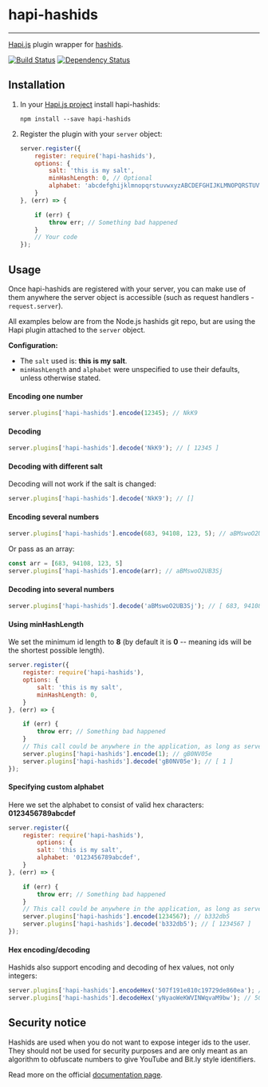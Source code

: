 # hapi-hashids

-------

[Hapi.js](http://hapijs.com/) plugin wrapper for [hashids](https://github.com/ivanakimov/hashids.node.js).

[![Build Status](https://secure.travis-ci.org/codycraven/hapi-hashids.svg)](http://travis-ci.org/codycraven/hapi-hashids)
[![Dependency Status](https://david-dm.org/codycraven/hapi-hashids.svg)](https://david-dm.org/codycraven/hapi-hashids)

Installation
-------

1. In your [Hapi.js project](http://hapijs.com/tutorials) install hapi-hashids:
   ```
   npm install --save hapi-hashids
   ```
2. Register the plugin with your `server` object:
   ```javascript
   server.register({
       register: require('hapi-hashids'),
       options: {
           salt: 'this is my salt',
           minHashLength: 0, // Optional
           alphabet: 'abcdefghijklmnopqrstuvwxyzABCDEFGHIJKLMNOPQRSTUVWXYZ1234567890', // Optional
       }
   }, (err) => {

       if (err) {
           throw err; // Something bad happened
       }
       // Your code
   });
   ```

Usage
-------

Once hapi-hashids are registered with your server, you can make use of them anywhere the server object is accessible (such as request handlers - `request.server`).

All examples below are from the Node.js hashids git repo, but are using the Hapi plugin attached to the `server` object.

**Configuration:**
* The `salt` used is: **this is my salt**. 
* `minHashLength` and `alphabet` were unspecified to use their defaults, unless otherwise stated.

#### Encoding one number

```javascript
server.plugins['hapi-hashids'].encode(12345); // NkK9
```

#### Decoding

```javascript
server.plugins['hapi-hashids'].decode('NkK9'); // [ 12345 ]
```

#### Decoding with different salt

Decoding will not work if the salt is changed:
```javascript
server.plugins['hapi-hashids'].decode('NkK9'); // []
```

#### Encoding several numbers

```javascript
server.plugins['hapi-hashids'].encode(683, 94108, 123, 5); // aBMswoO2UB3Sj
```

Or pass as an array:

```javascript
const arr = [683, 94108, 123, 5]
server.plugins['hapi-hashids'].encode(arr); // aBMswoO2UB3Sj
```

#### Decoding into several numbers

```javascript
server.plugins['hapi-hashids'].decode('aBMswoO2UB3Sj'); // [ 683, 94108, 123, 5 ]
```

#### Using minHashLength

We set the minimum id length to **8** (by default it is **0** -- meaning ids will be the shortest possible length).

```javascript
server.register({
    register: require('hapi-hashids'),
    options: {
        salt: 'this is my salt',
        minHashLength: 0,
    }
}, (err) => {

    if (err) {
        throw err; // Something bad happened
    }
    // This call could be anywhere in the application, as long as server is accessible.
    server.plugins['hapi-hashids'].encode(1); // gB0NV05e
    server.plugins['hapi-hashids'].decode('gB0NV05e'); // [ 1 ]
});
```

#### Specifying custom alphabet

Here we set the alphabet to consist of valid hex characters: **0123456789abcdef**

```javascript
server.register({
    register: require('hapi-hashids'),
        options: {
        salt: 'this is my salt',
        alphabet: '0123456789abcdef',
    }
}, (err) => {

    if (err) {
        throw err; // Something bad happened
    }
    // This call could be anywhere in the application, as long as server is accessible.
    server.plugins['hapi-hashids'].encode(1234567); // b332db5
    server.plugins['hapi-hashids'].decode('b332db5'); // [ 1234567 ]
});
```

#### Hex encoding/decoding

Hashids also support encoding and decoding of hex values, not only integers:

```javascript
server.plugins['hapi-hashids'].encodeHex('507f191e810c19729de860ea'); // yNyaoWeKWVINWqvaM9bw
server.plugins['hapi-hashids'].decodeHex('yNyaoWeKWVINWqvaM9bw'); // 507f191e810c19729de860ea
```

Security notice
-------
Hashids are used when you do not want to expose integer ids to the user. They should not be used for security purposes and are only meant as an algorithm to obfuscate numbers to give YouTube and Bit.ly style identifiers.

Read more on the official [documentation page](http://hashids.org/node-js/).
